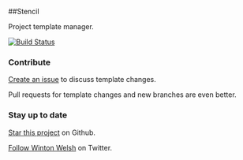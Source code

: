 ##Stencil

Project template manager.

[![Build Status](https://secure.travis-ci.org/winton/stencil.png)](http://travis-ci.org/winton/stencil)

### Contribute

[Create an issue](https://github.com/winton/stencil/issues/new) to discuss template changes.

Pull requests for template changes and new branches are even better.

### Stay up to date

[Star this project](https://github.com/winton/stencil#) on Github.

[Follow Winton Welsh](http://twitter.com/intent/user?screen_name=wintonius) on Twitter.

